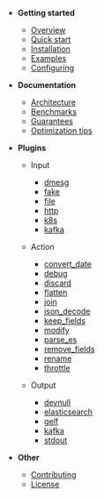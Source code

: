 - **Getting started**
  - [Overview](/README.md)
  - [Quick start](/docs/quick-start.md)
  - [Installation](/docs/installation.md)
  - [Examples](/docs/examples.md)
  - [Configuring](/docs/configuring.md)

- **Documentation**
  - [Architecture](/docs/architecture.md)
  - [Benchmarks](/docs/benchmarks.md)
  - [Guarantees](/docs/guarantees.md)
  - [Optimization tips](/docs/optimization-tips.md)

- **Plugins**
  - Input
    - [dmesg](/plugin/input/dmesg/README.md)
    - [fake](/plugin/input/fake/README.md)
    - [file](/plugin/input/file/README.md)
    - [http](/plugin/input/http/README.md)
    - [k8s](/plugin/input/k8s/README.md)
    - [kafka](/plugin/input/kafka/README.md)

  - Action
    - [convert_date](/plugin/action/convert_date/README.md)
    - [debug](/plugin/action/debug/README.md)
    - [discard](/plugin/action/discard/README.md)
    - [flatten](/plugin/action/flatten/README.md)
    - [join](/plugin/action/join/README.md)
    - [json_decode](/plugin/action/json_decode/README.md)
    - [keep_fields](/plugin/action/keep_fields/README.md)
    - [modify](/plugin/action/modify/README.md)
    - [parse_es](/plugin/action/parse_es/README.md)
    - [remove_fields](/plugin/action/remove_fields/README.md)
    - [rename](/plugin/action/rename/README.md)
    - [throttle](/plugin/action/throttle/README.md)

  - Output
    - [devnull](/plugin/output/devnull/README.md)
    - [elasticsearch](/plugin/output/elasticsearch/README.md)
    - [gelf](/plugin/output/gelf/README.md)
    - [kafka](/plugin/output/kafka/README.md)
    - [stdout](/plugin/output/stdout/README.md)


- **Other**
  - [Contributing](/docs/contributing.md)
  - [License](/docs/license.md)